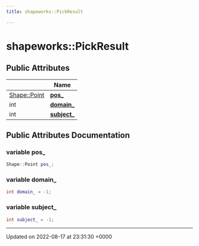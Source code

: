 ```yaml
---
title: shapeworks::PickResult

---
```


# shapeworks::PickResult





## Public Attributes

|                | Name           |
| -------------- | -------------- |
| [Shape::Point](../Classes/classshapeworks_1_1Shape_1_1Point.md) | **[pos_](../Classes/classshapeworks_1_1PickResult.md#variable-pos-)**  |
| int | **[domain_](../Classes/classshapeworks_1_1PickResult.md#variable-domain-)**  |
| int | **[subject_](../Classes/classshapeworks_1_1PickResult.md#variable-subject-)**  |

## Public Attributes Documentation

### variable pos_

```cpp
Shape::Point pos_;
```


### variable domain_

```cpp
int domain_ = -1;
```


### variable subject_

```cpp
int subject_ = -1;
```


-------------------------------

Updated on 2022-08-17 at 23:31:30 +0000